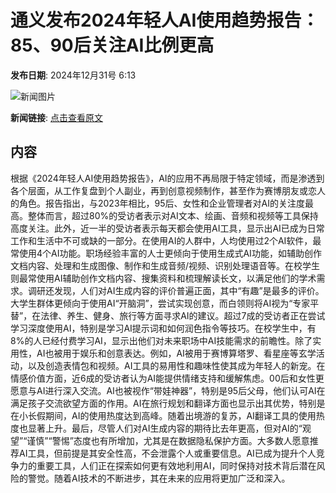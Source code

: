 # 通义发布2024年轻人AI使用趋势报告：85、90后关注AI比例更高

**发布日期**: 2024年12月31号 6:13

![新闻图片](https://upload.chinaz.com/2024/1231/6387125101574270924621352.png)

**新闻链接**: [点击查看原文](https://www.aibase.com/zh/news/14384)

## 内容

根据《2024年轻人AI使用趋势报告》，AI的应用不再局限于特定领域，而是渗透到各个层面，从工作复盘到个人副业，再到创意视频制作，甚至作为赛博朋友或恋人的角色。报告指出，与2023年相比，95后、女性和企业管理者对AI的关注度最高。整体而言，超过80%的受访者表示对AI文本、绘画、音频和视频等工具保持高度关注。此外，近一半的受访者表示每天都会使用AI工具，显示出AI已成为日常工作和生活中不可或缺的一部分。在使用AI的人群中，人均使用过2个AI软件，最常使用4个AI功能。职场经验丰富的人士更倾向于使用生成式AI功能，如辅助创作文档内容、处理和生成图像、制作和生成音频/视频、识别处理语音等。在校学生则最常使用AI辅助创作文档内容、搜集资料和梳理解读长文，以满足他们的学术需求。调研还发现，人们对AI生成内容的评价普遍正面，其中“有趣”是最多的评价。大学生群体更倾向于使用AI“开脑洞”，尝试实现创意，而白领则将AI视为“专家平替”，在法律、养生、健身、旅行等方面寻求AI的建议。超过7成的受访者正在尝试学习深度使用AI，特别是学习AI提示词和如何润色指令等技巧。在校学生中，有8%的人已经付费学习AI，显示出他们对未来职场中AI技能需求的前瞻性。除了实用性，AI也被用于娱乐和创意表达。例如，AI被用于赛博算塔罗、看星座等玄学活动，以及创造表情包和视频。AI工具的易用性和趣味性使其成为年轻人的新宠。在情感价值方面，近6成的受访者认为AI能提供情绪支持和缓解焦虑。00后和女性更愿意与AI进行深入交流。AI也被视作“带娃神器”，特别是95后父母，他们认可AI在满足孩子交流欲望方面的作用。AI在旅行规划和翻译方面也显示出其优势，特别是在小长假期间，AI的使用热度达到高峰。随着出境游的复苏，AI翻译工具的使用热度也显著上升。最后，尽管人们对AI生成内容的期待比去年更高，但对AI的“观望”“谨慎”“警惕”态度也有所增加，尤其是在数据隐私保护方面。大多数人愿意推荐AI工具，但前提是其安全性高，不会泄露个人或重要信息。AI已成为提升个人竞争力的重要工具，人们正在探索如何更有效地利用AI，同时保持对技术背后潜在风险的警觉。随着AI技术的不断进步，其在未来的应用将更加广泛和深入。
